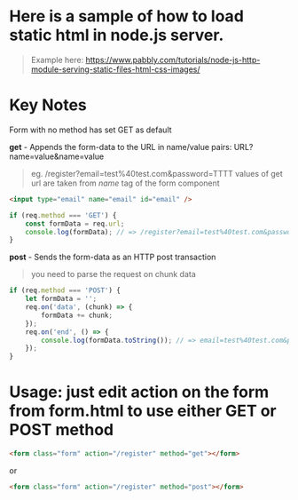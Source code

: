 # Here is a sample of how to load static html in node.js server.

> Example here: https://www.pabbly.com/tutorials/node-js-http-module-serving-static-files-html-css-images/

# Key Notes

Form with no method has set GET as default

**get** - Appends the form-data to the URL in name/value pairs: URL?name=value&name=value

> eg. /register?email=test%40test.com&password=TTTT
> values of get url are taken from _name_ tag of the form component

```html
<input type="email" name="email" id="email" />
```

```js
if (req.method === 'GET') {
    const formData = req.url;
    console.log(formData); // => /register?email=test%40test.com&password=TTTT
}
```

**post** - Sends the form-data as an HTTP post transaction

> you need to parse the request on chunk data

```js
if (req.method === 'POST') {
    let formData = '';
    req.on('data', (chunk) => {
        formData += chunk;
    });
    req.on('end', () => {
        console.log(formData.toString()); // => email=test%40test.com&password=TTTT
    });
}
```

# Usage: just edit action on the **form** from **form.html** to use either GET or POST method

```html
<form class="form" action="/register" method="get"></form>
```

or

```html
<form class="form" action="/register" method="post"></form>
```
